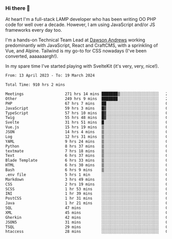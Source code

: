 ### Hi there 👋

<!--
**JamesNock/JamesNock** is a ✨ _special_ ✨ repository because its `README.md` (this file) appears on your GitHub profile.

Here are some ideas to get you started:

- 🔭 I’m currently working on ...
- 🌱 I’m currently learning ...
- 👯 I’m looking to collaborate on ...
- 🤔 I’m looking for help with ...
- 💬 Ask me about ...
- 📫 How to reach me: ...
- 😄 Pronouns: ...
- ⚡ Fun fact: ...
-->
At heart I'm a full-stack LAMP developer who has been writing OO PHP code for well over a decade. However, I am using JavaScript and/or JS frameworks every day too.

I'm a hands-on Technical Team Lead at [Dawson Andrews](https://www.dawsonandrews.com/) working predominantly with JavaScript, React and CraftCMS, with a sprinkling of Vue, and Alpine. Tailwind is my go-to for CSS nowadays (I've been converted, aaaaaaargh!).

In my spare time I've started playing with SvelteKit (it's very, very, nice!).

<!--START_SECTION:waka-->

```txt
From: 13 April 2023 - To: 19 March 2024

Total Time: 910 hrs 2 mins

Meetings                  271 hrs 14 mins ███████▒░░░░░░░░░░░░░░░░░   29.81 %
Other                     249 hrs 9 mins  ███████░░░░░░░░░░░░░░░░░░   27.39 %
PHP                       67 hrs 7 mins   ██░░░░░░░░░░░░░░░░░░░░░░░   07.38 %
JavaScript                59 hrs 3 mins   █▓░░░░░░░░░░░░░░░░░░░░░░░   06.49 %
TypeScript                57 hrs 10 mins  █▓░░░░░░░░░░░░░░░░░░░░░░░   06.28 %
Twig                      55 hrs 48 mins  █▓░░░░░░░░░░░░░░░░░░░░░░░   06.13 %
Svelte                    31 hrs 51 mins  █░░░░░░░░░░░░░░░░░░░░░░░░   03.50 %
Vue.js                    15 hrs 19 mins  ▒░░░░░░░░░░░░░░░░░░░░░░░░   01.68 %
JSON                      14 hrs 4 mins   ▒░░░░░░░░░░░░░░░░░░░░░░░░   01.55 %
Log                       12 hrs 31 mins  ▒░░░░░░░░░░░░░░░░░░░░░░░░   01.38 %
YAML                      9 hrs 24 mins   ▒░░░░░░░░░░░░░░░░░░░░░░░░   01.03 %
Python                    8 hrs 37 mins   ▒░░░░░░░░░░░░░░░░░░░░░░░░   00.95 %
textmate                  7 hrs 18 mins   ▒░░░░░░░░░░░░░░░░░░░░░░░░   00.80 %
Text                      6 hrs 37 mins   ▒░░░░░░░░░░░░░░░░░░░░░░░░   00.73 %
Blade Template            6 hrs 33 mins   ▒░░░░░░░░░░░░░░░░░░░░░░░░   00.72 %
HTML                      6 hrs 30 mins   ▒░░░░░░░░░░░░░░░░░░░░░░░░   00.72 %
Bash                      6 hrs 9 mins    ▒░░░░░░░░░░░░░░░░░░░░░░░░   00.68 %
.env file                 5 hrs 1 min     ░░░░░░░░░░░░░░░░░░░░░░░░░   00.55 %
Markdown                  3 hrs 49 mins   ░░░░░░░░░░░░░░░░░░░░░░░░░   00.42 %
CSS                       2 hrs 19 mins   ░░░░░░░░░░░░░░░░░░░░░░░░░   00.26 %
SCSS                      1 hr 53 mins    ░░░░░░░░░░░░░░░░░░░░░░░░░   00.21 %
INI                       1 hr 39 mins    ░░░░░░░░░░░░░░░░░░░░░░░░░   00.18 %
PostCSS                   1 hr 31 mins    ░░░░░░░░░░░░░░░░░░░░░░░░░   00.17 %
Java                      1 hr 21 mins    ░░░░░░░░░░░░░░░░░░░░░░░░░   00.15 %
SQL                       47 mins         ░░░░░░░░░░░░░░░░░░░░░░░░░   00.09 %
XML                       45 mins         ░░░░░░░░░░░░░░░░░░░░░░░░░   00.08 %
Gherkin                   42 mins         ░░░░░░░░░░░░░░░░░░░░░░░░░   00.08 %
JSON5                     31 mins         ░░░░░░░░░░░░░░░░░░░░░░░░░   00.06 %
TSQL                      29 mins         ░░░░░░░░░░░░░░░░░░░░░░░░░   00.05 %
htaccess                  28 mins         ░░░░░░░░░░░░░░░░░░░░░░░░░   00.05 %
```

<!--END_SECTION:waka-->
